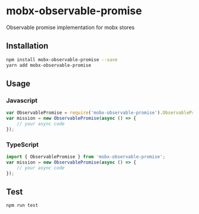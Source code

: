# mobx-observable-promise
Observable promise implementation for mobx stores
## Installation 
```sh
npm install mobx-observable-promise --save
yarn add mobx-observable-promise
```
## Usage
### Javascript
```javascript
var ObservablePromise = require('mobx-observable-promise').ObservablePromise;
var mission = new ObservablePromise(async () => {
    // your async code
});
```
### TypeScript
```typescript
import { ObservablePromise } from 'mobx-observable-promise';
var mission = new ObservablePromise(async () => {
    // your async code
});
```
## Test 
```sh
npm run test
```